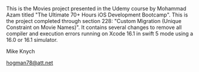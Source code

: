 This is the Movies project presented in the Udemy course by Mohammad Azam titled "The Ultimate 70+ Hours iOS Development Bootcamp". 
This is the project completed through section 228: "Custom Migration (Unique Constraint on Movie Names)".  It contains several changes to remove 
all compiler and execution errors running on Xcode 16.1 in swift 5 mode using a 16.0 or 16.1 simulator. 

Mike Knych

hogman78@att.net

